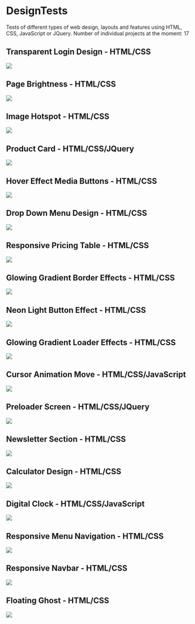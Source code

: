 # DesignTests
Tests of different types of web design, layouts and features using HTML, CSS, JavaScript or JQuery.
Number of individual projects at the moment: 17

## Transparent Login Design - HTML/CSS
![](/images/Transparent-Login-Design.png?w=512)

## Page Brightness - HTML/CSS
![](/images/Page-Brightness.png?w=512)

## Image Hotspot - HTML/CSS
![](/images/Image-Hotspot.png?w=512)

## Product Card - HTML/CSS/JQuery
![](/images/Product-Card.png?w=512)

## Hover Effect Media Buttons - HTML/CSS
![](/images/Hover-Effect-Media-Button.png?w=512)

## Drop Down Menu Design - HTML/CSS
![](/images/Drop-Down-Menu.png?w=512)

## Responsive Pricing Table - HTML/CSS
![](/images/Responsive-Pricing-Table.png?w=512)

## Glowing Gradient Border Effects - HTML/CSS
![](/images/Glowing-Gradient-Border.png?w=512)

## Neon Light Button Effect - HTML/CSS
![](/images/Neon-Hover-Effect.png?w=512)

## Glowing Gradient Loader Effects - HTML/CSS
![](/images/Glowing-Gradient-Loader.png?w=512)

## Cursor Animation Move - HTML/CSS/JavaScript
![](/images/Cursor-Animation.png?w=512)

## Preloader Screen - HTML/CSS/JQuery
![](/images/Preloader-Screen.png?w=512)

## Newsletter Section - HTML/CSS
![](/images/Newsletter-Section.png?w=512)

## Calculator Design - HTML/CSS
![](/images/Calculator.png?w=512)

## Digital Clock - HTML/CSS/JavaScript
![](/images/Digital-Clock.png?w=512)

## Responsive Menu Navigation - HTML/CSS
![](/images/Responsive-Menu.png?w=512)

## Responsive Navbar - HTML/CSS
![](/images/Responsive-Navbar.png?w=512)

## Floating Ghost - HTML/CSS
![](/images/Ghost.png?w=512)


